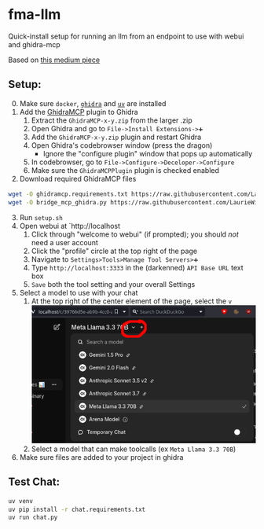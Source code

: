 # fma-llm

Quick-install setup for running an llm from an endpoint to use with webui and ghidra-mcp

Based on [this medium piece](https://medium.com/@clearbluejar/supercharging-ghidra-using-local-llms-with-ghidramcp-via-ollama-and-openweb-ui-794cef02ecf7)

## Setup:
0. Make sure `docker`, [`ghidra`](https://github.com/NationalSecurityAgency/ghidra?tab=readme-ov-file#install) and [`uv`](https://docs.astral.sh/uv/) are installed 
1. Add the [GhidraMCP](https://github.com/LaurieWired/GhidraMCP/releases) plugin to Ghidra
    1. Extract the `GhidraMCP-x-y.zip` from the larger .zip
    2. Open Ghidra and go to `File->Install Extensions->➕`
    3. Add the `GhidraMCP-x-y.zip` plugin and restart Ghidra
    4. Open Ghidra's codebrowser window (press the dragon)
        - Ignore the "configure plugin" window that pops up automatically
    5. In codebrowser, go to `File->Configure->Deceloper->Configure`
    6. Make sure the `GhidraMCPPlugin` plugin is checked enabled
2. Download required GhidraMCP files
```bash
wget -O ghidramcp.requirements.txt https://raw.githubusercontent.com/LaurieWired/GhidraMCP/refs/heads/main/requirements.txt
wget -O bridge_mcp_ghidra.py https://raw.githubusercontent.com/LaurieWired/GhidraMCP/refs/heads/main/bridge_mcp_ghidra.py
```
3. Run `setup.sh`
4. Open webui at `http://localhost
    1. Click through "welcome to webui" (if prompted); you should _not_ need a user account
    2. Click the "profile" circle at the top right of the page
    3. Navigate to `Settings>Tools>Manage Tool Servers>➕`
    4. Type `http://localhost:3333` in the (darkenned) `API Base URL` text box
    5. `Save` both the tool setting and your overall Settings
5. Select a model to use with your chat
    1. At the top right of the center element of the page, select the `v` ![the red circle](model_selection.png)
    2. Select a model that can make toolcalls (ex `Meta Llama 3.3 70B`)
6. Make sure files are added to your project in ghidra

## Test Chat:
```bash
uv venv
uv pip install -r chat.requirements.txt
uv run chat.py
```